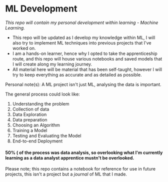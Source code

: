 # ML Development

*This repo will contain my personal development within learning - Machine Learning.*

- This repo will be updated as I develop my knowledge within ML, I will also try to implement ML techniques into previous projects that I've worked on. 
- I am a hands-on learner, hence why I opted to take the apprenticeship route, and this repo will house various notebooks and saved models that I will create along my learning journey.
- All material here will be material that has been self-taught, however I will try to keep everything as accurate and as detailed as possible. 


Personal note(s):
A ML project isn't just ML, analysing the data is important.

The general process could look like:
  1) Understanding the problem 
  2) Collection of data
  3) Data Exploration
  4) Data preparation
  5) Choosing an Algorithm
  6) Training a Model
  7) Testing and Evaluating the Model
  8) End-to-end Deployment
  #### 50% ( of the process was data analysis, so overlooking what I'm currently learning as a data analyst apprentice mustn't be overlooked.

Please note; this repo contains a notebook for reference for use in future projects, this isn't a project but a *journal* of ML that I made. 
